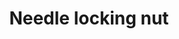 ---
title: "Needle locking nut"
price: "TBA"
desc: "Opis nije dostupan"
img_path: "/assets/img/A.MIG-8645.jpg"
brand: AMMO
available: true
cat: "tools"
subcat: "AIRBRUSH SPARE PARTS"
subsubcat: "SS"
---